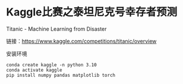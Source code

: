 # Kaggle比赛之泰坦尼克号幸存者预测

Titanic - Machine Learning from Disaster

链接：https://www.kaggle.com/competitions/titanic/overview

安装环境
```
conda create kaggle -n python 3.10
conda activate kaggle
pip install numpy pandas matplotlib torch
```